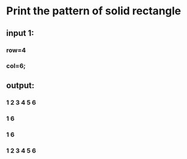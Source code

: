 # Print the pattern of solid rectangle 

## input 1:
### row=4
### col=6;

## output:

### 1 2 3 4 5 6
### 1         6
### 1         6
### 1 2 3 4 5 6
